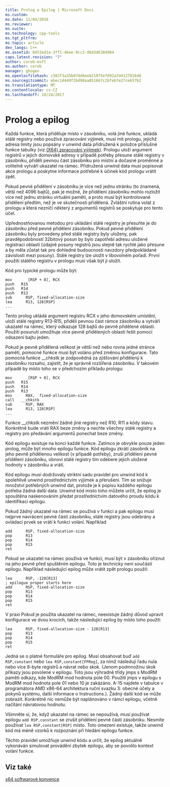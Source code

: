 ```yaml
---
title: Prolog a Epilog | Microsoft Docs
ms.custom: 
ms.date: 11/04/2016
ms.reviewer: 
ms.suite: 
ms.technology: cpp-tools
ms.tgt_pltfrm: 
ms.topic: article
dev_langs: C++
ms.assetid: 0453ed1a-3ff1-4bee-9cc2-d6d3d6384984
caps.latest.revision: "7"
author: corob-msft
ms.author: corob
manager: ghogen
ms.openlocfilehash: c382f3a35b87dd6eeb21975ef692afd4127816d8
ms.sourcegitcommit: ebec1d449f2bd98aa851667c2bfeb7e27ce657b2
ms.translationtype: MT
ms.contentlocale: cs-CZ
ms.lasthandoff: 10/24/2017
---
```

# <a name="prolog-and-epilog"></a>Prolog a epilog
Každá funkce, která přiděluje místo v zásobníku, volá jiné funkce, ukládá stálé registry nebo používá zpracování výjimek, musí mít prologu, jejichž adresa limity jsou popsány v unwind data přidružená k položce příslušné funkce tabulky (viz [(X64) zpracování výjimek](../build/exception-handling-x64.md)). Prologu uloží argument registrů v jejich domovské adresy v případě potřeby přesune stálé registry v zásobníku, přidělí pevnou část zásobníku pro místní a dočasné proměnné a volitelně vytváří ukazatel na rámec. Přidružená unwind data musí popisovat akce prologu a poskytne informace potřebné k účinek kód prologu vrátit zpět.  
  
 Pokud pevné přidělení v zásobníku je více než jednu stránku (to znamená, větší než 4096 bajtů), pak je možné, že přidělení zásobníku mohlo rozložit více než jednu stránku virtuální paměti, a proto musí být kontrolované přidělení předtím, než je ve skutečnosti přidělená. Zvláštní rutina volat z prologu a která nezničí některý z argumentů registrů se poskytuje pro tento účel.  
  
 Upřednostňovanou metodou pro ukládání stálé registry je přesuňte je do zásobníku před pevné přidělení zásobníku. Pokud pevné přidělení zásobníku byly provedeny před stálé registry byly uloženy, pak pravděpodobností 32bitový posun by bylo zapotřebí adresu uložené registraci oblasti (údajně posuny registrů jsou stejně tak rychlé jako přesune a by měla zůstat tak pro dohledné budoucnosti navzdory předpokládané závislosti mezi posuny). Stálé registry lze uložit v libovolném pořadí. První použití stálého registru v prologu musí však být ji uložit.  
  
 Kód pro typické prologu může být:  
  
```  
mov       [RSP + 8], RCX  
push   R15  
push   R14  
push   R13  
sub      RSP, fixed-allocation-size  
lea      R13, 128[RSP]  
...  
```  
  
 Tento prolog ukládá argument registru RCX v jeho domovském umístění, uloží stálé registry R13-R15, přidělí pevnou část rámce zásobníku a vytváří ukazatel na rámec, který odkazuje 128 bajtů do pevně přidělené oblasti. Použití posunutí umožňuje více pevně přidělených oblastí řešit pomocí odsazení bajtu jeden.  
  
 Pokud je pevně přidělená velikost je větší než nebo rovna jedné stránce paměti, pomocné funkce musí být voláno před změnou konfigurace. Tato pomocná funkce __chkstk je zodpovědná za zjišťování přidělený k zásobníku rozsahu, zajistit, že je správně rozšířená zásobníku. V takovém případě by místo toho se v předchozím příkladu prologu:  
  
```  
mov       [RSP + 8], RCX  
push   R15  
push   R14  
push   R13  
mov      RAX,  fixed-allocation-size  
call   __chkstk  
sub      RSP, RAX  
lea      R13, 128[RSP]  
...  
```  
  
 Funkce __chkstk nezmění žádné jiné registry než R10, R11 a kódy stavu. Konkrétně bude vrátí RAX beze změny a nechte všechny stálé registry a registry pro předávání argumentů ponechat beze změny.  
  
 Kód epilogu existuje na konci každé funkce. Zatímco je obvykle pouze jeden prolog, může být mnoho epilogu funkce. Kód epilogu zkrátí zásobník na jeho pevně přidělenou velikost (v případě potřeby), zruší přidělení pevné přidělení zásobníku, obnoví stálé registry tím odebere jejich uložené hodnoty v zásobníku a vrátí.  
  
 Kód epilogu musí dodržovaly striktní sadu pravidel pro unwind kód k spolehlivě unwind prostřednictvím výjimek a přerušení. Tím se snižuje množství potřebných unwind dat, protože je k popisu každého epilogu potřeba žádná další data. Unwind kód místo toho můžete určit, že epilog je spouštěna naskenováním předat prostřednictvím datového proudu kódu k identifikaci epilogu.  
  
 Pokud žádný ukazatel na rámec se používá v funkci a pak epilogu musí nejprve navrácení pevné části zásobníku, stálé registry jsou odebrány a ovládací prvek se vrátí k funkci volání. Například  
  
```  
add      RSP, fixed-allocation-size  
pop      R13  
pop      R14  
pop      R15  
ret  
```  
  
 Pokud se ukazatel na rámec používá ve funkci, musí být v zásobníku oříznut na jeho pevně před spuštěním epilogu. Toto je technicky není součástí epilogu. Například následující epilog může vrátit zpět prologu použil:  
  
```  
lea      RSP, -128[R13]  
; epilogue proper starts here  
add      RSP, fixed-allocation-size  
pop      R13  
pop      R14  
pop      R15  
ret  
```  
  
 V praxi Pokud je použita ukazatel na rámec, neexistuje žádný důvod upravit konfigurace ve dvou krocích, takže následující epilog by místo toho použít:  
  
```  
lea      RSP, fixed-allocation-size - 128[R13]  
pop      R13  
pop      R14  
pop      R15  
ret  
```  
  
 Jedná se o platné formuláře pro epilog. Musí obsahovat buď `add RSP,constant` nebo `lea RSP,constant[FPReg]`, za nímž následují řadu nula nebo více 8-byte registrů a návrat nebo skok. (Jenom podmnožinu skok příkazy jsou povolené v epilogu. Toto jsou výhradně třídy jmps s ModRM paměti odkazy, kde ModRM mod hodnota pole 00. Použití jmps v epilogu s ModRM mod hodnota pole 01 nebo 10 je zakázáno. A-15 najdete v tabulce v programátora AMD x86-64 architektura ruční svazku 3: obecné účely a pokynů systému, další informace o Instructions.). Žádný další kód se může zobrazit. Konkrétně nic nemůže být naplánováno v rámci epilogu, včetně načítání návratovou hodnotu.  
  
 Všimněte si, že, když ukazatel na rámec se nepoužívá, musí používat epilogu `add RSP,constant` se zrušit přidělení pevné části zásobníku. Nesmíte používat `lea RSP,constant[RSP]` místo. Toto omezení existuje, takže unwind kód má méně vzorků k rozpoznání při hledání epilogu funkce.  
  
 Těchto pravidel umožňuje unwind kódu a určit, že epilog aktuálně vykonáván simulovat provádění zbytek epilogu, aby se povolilo kontext volání funkce.  
  
## <a name="see-also"></a>Viz také  
 [x64 softwarové konvence](../build/x64-software-conventions.md)